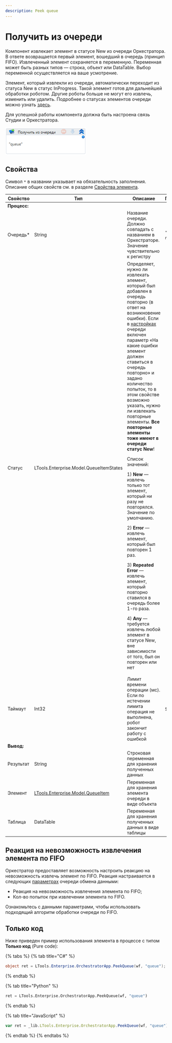 ```yaml
---
description: Peek queue
---
```


# Получить из очереди

Компонент извлекает элемент в статусе New из очереди Оркестратора. В ответе возвращается первый элемент, вошедший в очередь (принцип FIFO). Извлеченный элемент сохраняется в переменную. Переменная может быть разных типов — строка, объект или DataTable. Выбор переменной осуществляется на ваше усмотрение. 

Элемент, который извлекли из очереди, автоматически переходит из статуса New в статус InProgress. Такой элемент готов для дальнейшей обработки роботом. Другие роботы больше не могут его извлечь, изменить или удалить. Подробнее о статусах элементов очереди можно узнать [здесь](https://docs.primo-rpa.ru/primo-rpa/orchestrator/basics/data-queues/items#statusy-elementa).

Для успешной работы компонента должна быть настроена связь Студии и Оркестратора.

![](<../../../../.gitbook/assets/image (393).png>)

## Свойства
Символ `*` в названии указывает на обязательность заполнения. Описание общих свойств см. в разделе [Свойства элемента](https://docs.primo-rpa.ru/primo-rpa/primo-studio/process/elements#svoistva-elementa).

| Свойство  | Тип    | Описание                                  | Пример       | 
| --------- | ------ | ----------------------------------------- | ------------ | 
| **Процесс:** |     |  |  |  
| Очередь\* | String | Название очереди. Должно совпадать с названием в Оркестраторе. Значение чувствительно к регистру | `"Queue name"` | 
| Статус    | LTools.Enterprise.Model.QueueItemStates | Определяет, нужно ли извлекать элемент, который был добавлен в очередь повторно (в ответ на возникновение ошибки). Если в [настройках](https://docs.primo-rpa.ru/primo-rpa/orchestrator/basics/data-queues#parametry-ocheredi-obmena-dannymi) очереди включен параметр «На какие ошибки элемент должен ставиться в очередь повторно» и задано количество попыток, то в этом свойстве возможно указать, нужно ли извлекать повторные элементы. **Все повторные элементы тоже имеют в очереди статус New**! <p>Список значений:</p> <p>1) **New** — извлечь только тот элемент, который ни разу не повторялся. Значение по умолчанию.</p> <p>2) **Error** — извлечь элемент, который был повторен 1 раз. </p><p>3) **Repeated Error** — извлечь элемент, который повторно ставился в очередь более 1-го раза. </p><p>4) **Any** — требуется извлечь любой элемент в статусе New, вне зависимости от того, был он повторен или нет</p> |   
| Таймаут   | Int32  | Лимит времени операции (мс). Если по истечении лимита операция не выполнена, робот закончит работу с ошибкой | `5000` |
| **Вывод:** |     |    |
| Результат  | String | Строковая переменная для хранения полученных данных |
| Элемент    | [LTools.Enterprise.Model.QueueItem](https://docs.primo-rpa.ru/primo-rpa/g_elements/el_basic/els_orch/els_queues/datatypes) | Переменная для хранения элемента очереди в виде объекта | 
| Таблица    | DataTable | Переменная для хранения полученных данных в виде таблицы | 


## Реакция на невозможность извлечения элемента по FIFO

Оркестратор предоставляет возможность настроить реакцию на невозможность извлечь элемент по FIFO. Реакция настраивается в следующих [параметрах](https://docs.primo-rpa.ru/primo-rpa/orchestrator/basics/data-queues#parametry-ocheredi-obmena-dannymi) очереди обмена данными:
* Реакция на невозможность извлечения элемента по FIFO;
* Кол-во попыток при извлечении элемента по FIFO.

Ознакомьтесь с данными параметрами, чтобы использовать подходящий алгоритм обработки очереди по FIFO.

## Только код
Ниже приведен пример использования элемента в процессе с типом **Только код** (Pure code):

{% tabs %}
{% tab title="C#" %}
```csharp
object ret = LTools.Enterprise.OrchestratorApp.PeekQueue(wf, "queue");
```
{% endtab %}

{% tab title="Python" %}
```python
ret = LTools.Enterprise.OrchestratorApp.PeekQueue(wf, "queue")
```
{% endtab %}

{% tab title="JavaScript" %}
```javascript
var ret = _lib.LTools.Enterprise.OrchestratorApp.PeekQueue(wf, "queue");
```
{% endtab %}
{% endtabs %}
